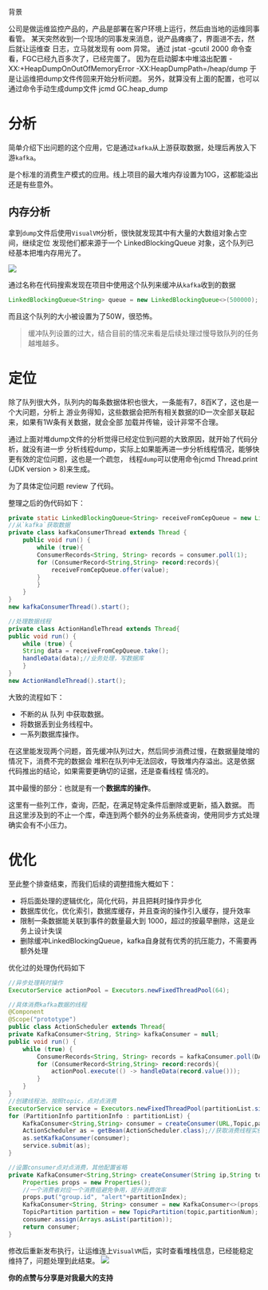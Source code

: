 


背景

公司是做运维监控产品的，产品是部署在客户环境上运行，然后由当地的运维同事看管。
某天突然收到一个现场的同事发来消息，说产品瘫痪了，界面进不去，然后就让运维查
日志，立马就发现有 oom 异常。
通过 jstat -gcutil <pid> 2000 命令查看，FGC已经九百多次了，已经完蛋了。
因为在启动脚本中堆溢出配置 -XX:+HeapDumpOnOutOfMemoryError -XX:HeapDumpPath=/heap/dump
于是让运维把dump文件传回来开始分析问题。
另外，就算没有上面的配置，也可以通过命令手动生成dump文件
jcmd <PID> GC.heap_dump <PATH>

<!--more-->

# 分析

简单介绍下出问题的这个应用，它是通过`kafka`从上游获取数据，处理后再放入下游`kafka`。

是个标准的消费生产模式的应用。线上项目的最大堆内存设置为10G，这都能溢出还是有些意外。


## 内存分析

拿到`dump`文件后使用`VisualVM`分析，很快就发现其中有大量的大数组对象占空间，继续定位
发现他们都来源于一个 LinkedBlockingQueue 对象，这个队列已经基本把堆内存用光了。

![](https://i.loli.net/2019/11/30/R3PB26fsuzh9QwH.jpg)

通过名称在代码搜索发现在项目中使用这个队列来缓冲从`kafka`收到的数据

```java
LinkedBlockingQueue<String> queue = new LinkedBlockingQueue<>(500000);
```
而且这个队列的大小被设置为了50W，很恐怖。

>  缓冲队列设置的过大，结合目前的情况来看是后续处理过慢导致队列的任务越堆越多。



# 定位

除了队列很大外，队列内的每条数据体积也很大，一条能有7，8百K了，这也是一个大问题，分析上
游业务得知，这些数据会把所有相关数据的ID一次全部关联起来，如果有1W条有关数据，就会全部
加载并传输，设计非常不合理。

通过上面对堆dump文件的分析觉得已经定位到问题的大致原因，就开始了代码分析，就没有进一步
分析线程dump，实际上如果能再进一步分析线程情况，能够快更有效的定位问题，这也是一个疏忽，
线程`dump`可以使用命令jcmd <PID> Thread.print (JDK version > 8)来生成。

为了具体定位问题 review 了代码。


整理之后的伪代码如下：

```java
private static LinkedBlockingQueue<String> receiveFromCepQueue = new LinkedBlockingQueue<>(500000);
//从`kafka`获取数据
private class kafkaConsumerThread extends Thread {
    public void run() {
        while (true){
	    ConsumerRecords<String, String> records = consumer.poll(1);
	    for (ConsumerRecord<String,String> record:records){
	    	receiveFromCepQueue.offer(value);
	    }
        }
    }
}
new kafkaConsumerThread().start();

//处理数据线程
private class ActionHandleThread extends Thread{
public void run() {
    while (true) {
	String data = receiveFromCepQueue.take();
	handleData(data);//业务处理，写数据库
    }
}
new ActionHandleThread().start();

```

大致的流程如下：

- 不断的从 队列 中获取数据。
- 将数据丢到业务线程中。
- 一系列数据库操作。

在这里能发现两个问题，首先缓冲队列过大，然后同步消费过慢，在数据量陡增的情况下，消费不完的数据会
堆积在队列中无法回收，导致堆内存溢出。这是依据代码推出的结论，如果需要更确切的证据，还是查看线程
情况的。


其中最慢的部分：也就是有一个**数据库的操作**。

这里有一些列工作，查询，匹配，在满足特定条件后删除或更新，插入数据。
而且这里涉及到的不止一个库，牵连到两个额外的业务系统查询，使用同步方式处理确实会有不小压力。


# 优化

至此整个排查结束，而我们后续的调整措施大概如下：

- 将后面处理的逻辑优化，简化代码，并且把耗时操作异步化
- 数据库优化，优化索引，数据库缓存，并且查询的操作引入缓存，提升效率
- 限制一条数据能关联到事件的数量最大到 1000，超过的按最早删除，这是业务上设计失误
- 删除缓冲LinkedBlockingQueue，kafka自身就有优秀的抗压能力，不需要再额外处理

优化过的处理伪代码如下
```java
//异步处理耗时操作
ExecutorService actionPool = Executors.newFixedThreadPool(64);

//具体消费kafka数据的线程
@Component
@Scope("prototype")
public class ActionScheduler extends Thread{
private KafkaConsumer<String, String> kafkaConsumer = null;
public void run() {
    while (true) {
        ConsumerRecords<String, String> records = kafkaConsumer.poll(DATA_POLL_TIMEOUT);
        for (ConsumerRecord<String,String> record:records){
            actionPool.execute(() -> handleData(record.value()));
        }
    }
}
//创建线程池，按照topic，点对点消费
ExecutorService service = Executors.newFixedThreadPool(partitionList.size());
for (PartitionInfo partitionInfo : partitionList) {
    KafkaConsumer<String,String> consumer = createConsumer(URL,Topic,partitionInfo.partition(),i++);
    ActionScheduler as = getBean(ActionScheduler.class);//获取消费线程实例，要避免单例模式
    as.setKafkaConsumer(consumer);
    service.submit(as);
}

//设置consumer点对点消费，其他配置省略
private KafkaConsumer<String,String> createConsumer(String ip,String topic,int partitionNum,int partitionIndex){
    Properties props = new Properties();
    //一个消费者对应一个消费组避免争用，提升消费效率
    props.put("group.id", "alert"+partitionIndex);
    KafkaConsumer<String, String> consumer = new KafkaConsumer<>(props);
    TopicPartition partition = new TopicPartition(topic,partitionNum);
    consumer.assign(Arrays.asList(partition));
    return consumer;
}


```

修改后重新发布执行，让运维连上`VisualVM`后，实时查看堆栈信息，已经能稳定维持了，问题处理到此结束。
![](https://i.loli.net/2019/12/01/5whPUNjfvIMJADs.jpg)


**你的点赞与分享是对我最大的支持**
